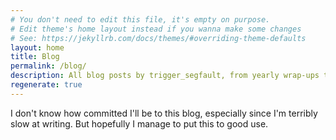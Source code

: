 ```yaml
---
# You don't need to edit this file, it's empty on purpose.
# Edit theme's home layout instead if you wanna make some changes
# See: https://jekyllrb.com/docs/themes/#overriding-theme-defaults
layout: home
title: Blog
permalink: /blog/
description: All blog posts by trigger_segfault, from yearly wrap-ups to discussing the inner workings of password save states.
regenerate: true
---
```


I don't know how committed I'll be to this blog, especially since I'm terribly slow at writing. But hopefully I manage to put this to good use.